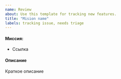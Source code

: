```yaml
---
name: Review
about: Use this template for tracking new features.
title: "Mision name"
labels: tracking issue, needs triage
---
```


#### Миссия:
- Ссылка

#### Описание 
Краткое описание